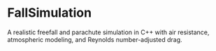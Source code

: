 # FallSimulation
A realistic freefall and parachute simulation in C++ with air resistance, atmospheric modeling, and Reynolds number-adjusted drag.
